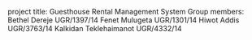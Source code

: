 project title: Guesthouse Rental Management System
Group members:
  Bethel Dereje             UGR/1397/14
  Fenet Mulugeta            UGR/1301/14
  Hiwot Addis               UGR/3763/14
  Kalkidan Teklehaimanot    UGR/4332/14

